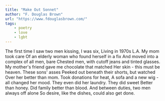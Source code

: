 ```yaml
---
title: "Make Out Sonnet"
author: "F. Douglas Brown"
url: "https://www.fdouglasbrown.com/"
tags: 
    - poetry
    - love
    - lgbt
---
```

The first time I saw two men kissing, I was six,
Living in 1970s L.A. My mom took care
Of an elderly woman who found herself in a fix
And moved into a complex of all men, bare
Chested men, with cutoff jeans and tinted glasses.
My mother's friend gave me chocolate that matched
Her skin - this must be heaven. These sons' asses
Peeked out beneath their shorts, but watched
Over her better than mom. Took donations for heat,
A sofa and a new wig - all changed her mood.
They even did her laundry. They did sweet
Better than honey. Did family better than blood.
And between duties, two men always off alone
So desire, like the dishes, could also get done.